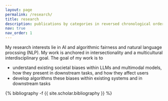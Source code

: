 ```yaml
---
layout: page
permalink: /research/
title: research
description: publications by categories in reversed chronological order. generated by jekyll-scholar.
nav: true
nav_order: 1
---
```


My research interests lie in AI and algorithmic fairness and natural language procssing (NLP). My work is anchored in intersectionality and a multicultural interdisciplinary goal. The goal of my work is to 
* understand existing societal biases within LLMs and multimodal models, how they present in downstream tasks, and how they affect users
* develop algorithms these biases within existing systems and in downstream tasks


<!-- _pages/publications.md -->
<div class="publications">

{% bibliography -f {{ site.scholar.bibliography }} %}

</div>
